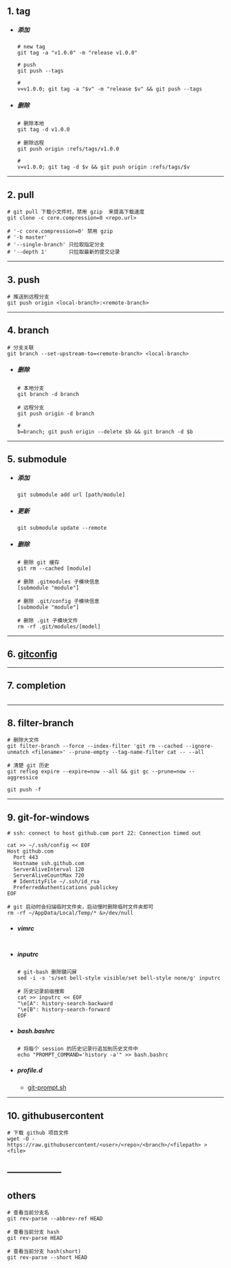 ## 1. tag

- ##### 添加

  ```shell
  # new tag
  git tag -a "v1.0.0" -m "release v1.0.0"

  # push
  git push --tags

  #
  v=v1.0.0; git tag -a "$v" -m "release $v" && git push --tags
  ```

- ##### 删除

  ```shell
  # 删除本地
  git tag -d v1.0.0

  # 删除远程
  git push origin :refs/tags/v1.0.0

  #
  v=v1.0.0; git tag -d $v && git push origin :refs/tags/$v
  ```

---

## 2. pull

```shell
# git pull 下载小文件时，禁用 gzip  来提高下载速度
git clone -c core.compression=0 <repo.url>

# '-c core.compression=0' 禁用 gzip
# '-b master'
# '--single-branch' 只拉取指定分支
# '--depth 1'       只拉取最新的提交记录
```

---

## 3. push

```shell
# 推送到远程分支
git push origin <local-branch>:<remote-branch>
```

---

## 4. branch

```shell
# 分支关联
git branch --set-upstream-to=<remote-branch> <local-branch>
```

- ##### 删除

  ```shell
  # 本地分支
  git branch -d branch

  # 远程分支
  git push origin -d branch

  #
  b=branch; git push origin --delete $b && git branch -d $b
  ```

---

## 5. submodule

- ##### 添加

  ```shell
  git submodule add url [path/module]
  ```

- ##### 更新

  ```shell
  git submodule update --remote
  ```

- ##### 删除

  ```shell
  # 删除 git 缓存
  git rm --cached [module]

  # 删除 .gitmodules 子模块信息
  [submodule "module"]

  # 删除 .git/config 子模块信息
  [submodule "module"]

  # 删除 .git 子模块文件
  rm -rf .git/modules/[model]
  ```

---

## 6. [gitconfig](.share/gitconfig)

---

## 7. completion

```shell
```



---

## 8. filter-branch

```shell
# 删除大文件
git filter-branch --force --index-filter 'git rm --cached --ignore-unmatch <filename>' --prune-empty --tag-name-filter cat -- --all

# 清楚 git 历史
git reflog expire --expire=now --all && git gc --prune=now --aggressice

git push -f
```

---

## 9. git-for-windows

```shell
# ssh: connect to host github.com port 22: Connection timed out

cat >> ~/.ssh/config << EOF
Host github.com
  Port 443
  Hostname ssh.github.com
  ServerAliveInterval 120
  ServerAliveCountMax 720
  # IdentityFile ~/.ssh/id_rsa
  PreferredAuthentications publickey
EOF
```



```shell
# git 启动时会扫描临时文件夹，启动慢时删除临时文件夹即可
rm -rf ~/AppData/Local/Temp/* &>/dev/null
```

- ##### vimrc

  ```shell

  ```

- ##### inputrc

  ```shell
  # git-bash 删除键闪屏
  sed -i -s 's/set bell-style visible/set bell-style none/g' inputrc

  # 历史记录前缀搜索
  cat >> inputrc << EOF
  "\e[A": history-search-backward
  "\e[B": history-search-forward
  EOF
  ```

- ##### bash.bashrc

  ```shell
  # 将每个 session 的历史记录行追加到历史文件中
  echo "PROMPT_COMMAND='history -a'" >> bash.bashrc
  ```



- ##### profile.d

  - [git-prompt.sh](.share/scripts/git-prompt.sh)

---

## 10. githubusercontent

```shell
# 下载 github 项目文件
wget -O - https://raw.githubusercontent/<user>/<repo>/<branch>/<filepath> > <file>
```

## ——————

## others

```shell
# 查看当前分支名
git rev-parse --abbrev-ref HEAD

# 查看当前分支 hash
git rev-parse HEAD

# 查看当前分支 hash(short)
git rev-parse --short HEAD
```
